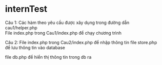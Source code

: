 # internTest
Câu 1: Các hàm theo yêu cầu được xây dụng trong đường dẫn cau1/helper.php </br>
File index.php trong Cau1/index.php để chạy chương trình

Câu 2: File index.php trong Cau2/index.php để nhập thông tin
file store.php để lưu thông tin vào database

file db.php để hiển thị thông tin trong db ra
